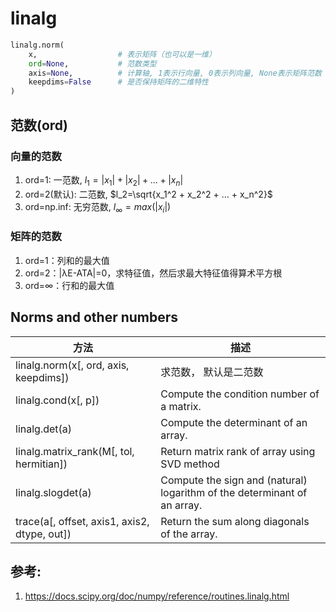 # linalg



```python
linalg.norm(
    x,                  # 表示矩阵（也可以是一维）
    ord=None,           # 范数类型
    axis=None,          # 计算轴, 1表示行向量, 0表示列向量, None表示矩阵范数
    keepdims=False      # 是否保持矩阵的二维特性
)
```


## 范数(ord)


### 向量的范数

1. ord=1: 一范数, $l_1=|x_1| + |x_2| + ... + |x_n|$
2. ord=2(默认): 二范数, $l_2=\sqrt{x_1^2 + x_2^2 + ... + x_n^2}$
3. ord=np.inf: 无穷范数, $l_\infty = max(|x_i|)$

### 矩阵的范数

1. ord=1：列和的最大值
2. ord=2：|λE-ATA|=0，求特征值，然后求最大特征值得算术平方根
3. ord=∞：行和的最大值






## Norms and other numbers
|方法|描述|
|	--	|	--	|
|	linalg.norm(x[, ord, axis, keepdims])	|	求范数， 默认是二范数	|
|	linalg.cond(x[, p])	|	Compute the condition number of a matrix.	|
|	linalg.det(a)	|	Compute the determinant of an array.	|
|	linalg.matrix_rank(M[, tol, hermitian])	|	Return matrix rank of array using SVD method	|
|	linalg.slogdet(a)	|	Compute the sign and (natural) logarithm of the determinant of an array.	|
|	trace(a[, offset, axis1, axis2, dtype, out])	|	Return the sum along diagonals of the array.	|



## 参考:
1. https://docs.scipy.org/doc/numpy/reference/routines.linalg.html